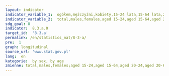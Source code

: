 ```yaml
---
layout: indicator
indicator_variable_1:  ogółem,mężczyźni,kobiety,15-24 lata,15-64 lata,20-24 lata,20-64 lata,50 i więcej,55-64 lata,65-69 lat
indicator_variable_2:  total,males,females,aged 15-24,aged 15-64,aged 20-24,aged 20-64,aged 50 and more,aged 55-64,aged 65-69
sdg_goal: 8
indicator:  8.3.a.0
target_id:  '8.3.a'
permalink: /en/statistics_nat/8-3-a/
pre:  1
graph: longitudinal
source_url: 'www.stat.gov.pl'
lang:  en
kategorie:  by sex, by age
zmienne: total,males,females;aged 15-24,aged 15-64,aged 20-24,aged 20-64,aged 50 and more,aged 55-64,aged 65-69
---
```

